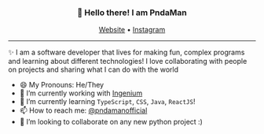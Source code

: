 <h3 align="center">👋 Hello there! I am PndaMan</h3>
<p align="center">
  <a href="">Website</a> •
  <a href="https://www.instagram.com/pndamanofficial/">Instagram</a>
</p>

---
✨ I am a software developer that lives for making fun, complex programs and learning about different technologies!
I love collaborating with people on projects and sharing what I can do with the world


- 😄 My Pronouns: He/They
- 🔭 I’m currently working with [Ingenium](https://github.com/IngeniumTMC)   
- 🌱 I’m currently learning ``TypeScript``, ``CSS``, ``Java``, ``ReactJS``!
- 📫 How to reach me: [@pndamanofficial](https://www.instagram.com/pndamanofficial/)
- 👯 I’m looking to collaborate on any new python project :)
<!--
**PndaMan/PndaMan** is a ✨ _special_ ✨ repository because its `README.md` (this file) appears on your GitHub profile.

Here are some ideas to get you started:

- 🔭 I’m currently working on ...
- 🌱 I’m currently learning ...
- 👯 I’m looking to collaborate on ...
- 🤔 I’m looking for help with ...
- 💬 Ask me about ...
- 📫 How to reach me: ...
- 😄 Pronouns: ...
- ⚡ Fun fact: ...
-->
